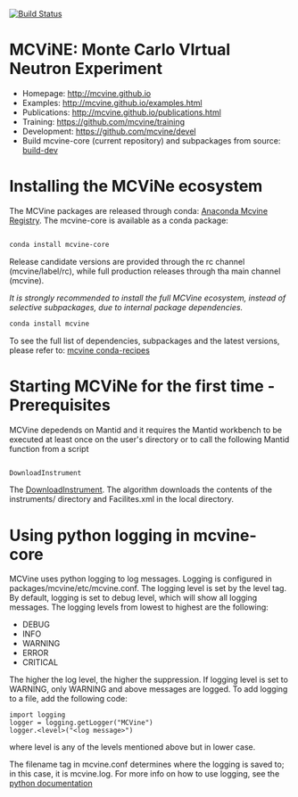 [![Build Status](https://github.com/mcvine/mcvine/workflows/CI/badge.svg)](https://github.com/mcvine/mcvine/actions?query=workflow%3ACI)

# MCViNE: Monte Carlo VIrtual Neutron Experiment

* Homepage: http://mcvine.github.io
* Examples: http://mcvine.github.io/examples.html
* Publications: http://mcvine.github.io/publications.html
* Training: https://github.com/mcvine/training
* Development: https://github.com/mcvine/devel
* Build mcvine-core (current repository) and subpackages from source: [build-dev](builders/dev/README.md)

# Installing the MCViNe ecosystem

The MCVine packages are released through conda: [Anaconda Mcvine Registry](https://anaconda.org/mcvine/).
The mcvine-core is available as a conda package:

```bash

conda install mcvine-core

```
Release candidate versions are provided through the rc channel (mcvine/label/rc), while full production releases through tha main channel (mcvine).

*It is strongly recommended to install the full MCVine ecosystem, instead of selective subpackages, due to internal package dependencies.*

```bash
conda install mcvine

```

To see the full list of dependencies, subpackages and the latest versions, please refer to: [mcvine conda-recipes](https://github.com/mcvine/conda-recipes)

# Starting MCViNe for the first time - Prerequisites

MCVine depedends on Mantid and it requires the Mantid workbench to be executed at least once on the user's directory or to call the following Mantid function from a script

```bash

DownloadInstrument

```

The [DownloadInstrument](https://docs.mantidproject.org/nightly/algorithms/DownloadInstrument-v1.html). The algorithm downloads the contents of the instruments/ directory and Facilites.xml in the local directory.

# Using python logging in mcvine-core

MCVine uses python logging to log messages. Logging is configured in packages/mcvine/etc/mcvine.conf. The logging level is set by the level tag. By default, logging is set to debug level, which will show all logging messages. The logging levels from lowest to highest are the following:
* DEBUG 
* INFO
* WARNING
* ERROR
* CRITICAL

The higher the log level, the higher the suppression. If logging level is set to WARNING, only WARNING and above messages are logged.
To add logging to a file, add the following code:
```
import logging
logger = logging.getLogger("MCVine")
logger.<level>("<log message>")
```
where level is any of the levels mentioned above but in lower case.

The filename tag in mcvine.conf determines where the logging is saved to; in this case, it is mcvine.log.
For more info on how to use logging, see the [python documentation](https://docs.python.org/3/library/logging.html)
